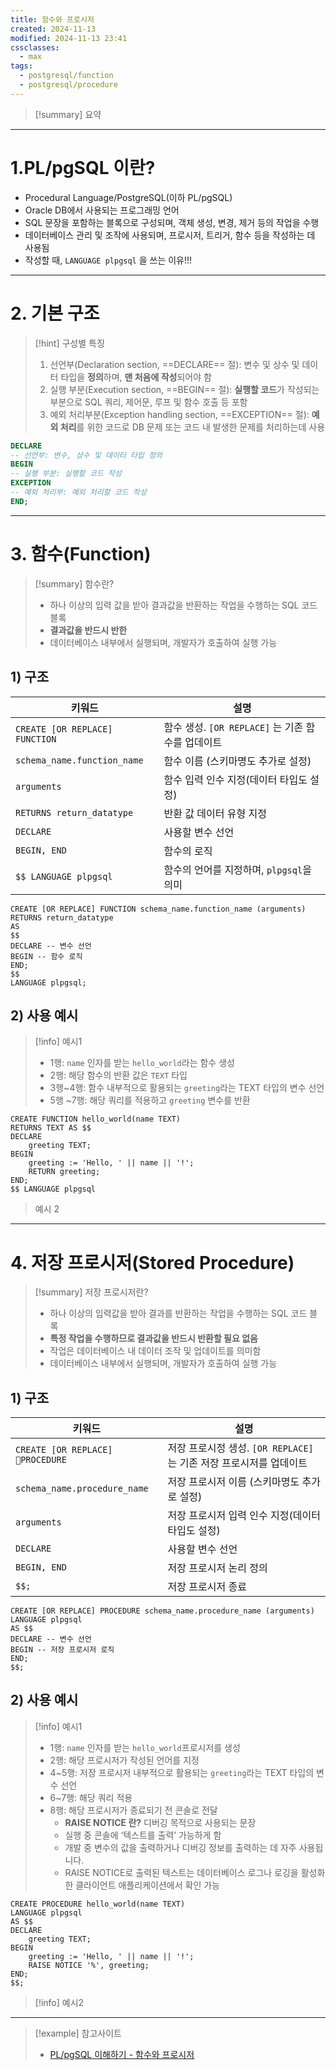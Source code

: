 ```yaml
---
title: 함수와 프로시저
created: 2024-11-13
modified: 2024-11-13 23:41
cssclasses:
  - max
tags:
  - postgresql/function
  - postgresql/procedure
---
```

> [!summary] 요약

---
# 1.PL/pgSQL 이란?
- Procedural Language/PostgreSQL(이하 PL/pgSQL) 
- Oracle DB에서 사용되는 프로그래밍 언어
- SQL 문장을 포함하는 블록으로 구성되며, 객체 생성, 변경, 제거 등의 작업을 수행
- 데이터베이스 관리 및 조작에 사용되며, 프로시저, 트리거, 함수 등을 작성하는 데 사용됨
- 작성할 때, `LANGUAGE plpgsql` 을 쓰는 이유!!!
---
# 2. 기본 구조
> [!hint] 구성별 특징
> 1. 선언부(Declaration section, ==DECLARE== 절): 변수 및 상수 및 데이터 타입을 **정의**하며, **맨 처음에 작성**되어야 함
> 2. 실행 부분(Execution section, ==BEGIN== 절): **실행할 코드**가 작성되는 부분으로 SQL 쿼리, 제어문, 루프 및 함수 호출 등 포함
> 3. 예외 처리부분(Exception handling section, ==EXCEPTION== 절): **예외 처리**를 위한 코드로 DB 문제 또는 코드 내 발생한 문제를 처리하는데 사용
```sql
DECLARE
-- 선언부: 변수, 상수 및 데이터 타입 정의
BEGIN
-- 실행 부분: 실행할 코드 작성
EXCEPTION
-- 예외 처리부: 예외 처리할 코드 작성
END;
```
---
# 3. 함수(Function)
> [!summary] 함수란?
> - 하나 이상의 입력 값을 받아 결과값을 반환하는 작업을 수행하는 SQL 코드 블록
> - **결과값을 반드시 반한**
> - 데이터베이스 내부에서 실행되며, 개발자가 호출하여 실행 가능
## 1) 구조
| 키워드                            | 설명                                  |
| ------------------------------ | ----------------------------------- |
| `CREATE [OR REPLACE] FUNCTION` | 함수 생성. `[OR REPLACE]` 는 기존 함수를 업데이트 |
| `schema_name.function_name`    | 함수 이름 (스키마명도 추가로 설정)                |
| `arguments`                    | 함수 입력 인수 지정(데이터 타입도 설정)             |
| `RETURNS return_datatype`      | 반환 값 데이터 유형 지정                      |
| `DECLARE`                      | 사용할 변수 선언                           |
| `BEGIN, END`                   | 함수의 로직                              |
| `$$ LANGUAGE plpgsql`          | 함수의 언어를 지정하며, `plpgsql`을 의미         |
```postgresql
CREATE [OR REPLACE] FUNCTION schema_name.function_name (arguments) 
RETURNS return_datatype 
AS 
$$ 
DECLARE -- 변수 선언 
BEGIN -- 함수 로직 
END; 
$$ 
LANGUAGE plpgsql;
```

## 2) 사용 예시
> [!info] 예시1
> - 1행: `name` 인자를 받는 `hello_world`라는 함수 생성
> - 2행: 해당 함수의 반환 값은 `TEXT` 타입
> - 3행~4행: 함수 내부적으로 활용되는 `greeting`라는 TEXT 타입의 변수 선언
> - 5행 ~7행: 해당 쿼리를 적용하고 `greeting` 변수를 반환 
```postgresql
CREATE FUNCTION hello_world(name TEXT)
RETURNS TEXT AS $$
DECLARE
	greeting TEXT;
BEGIN
	greeting := 'Hello, ' || name || '!';
	RETURN greeting;
END;
$$ LANGUAGE plpgsql
```
> 예시 2


---
# 4. 저장 프로시저(Stored Procedure)
> [!summary] 저장 프로시저란?
> - 하나 이상의 입력값을 받아 결과를 반환하는 작업을 수행하는 SQL 코드 블록
> - **특정 작업을 수행하므로 결과값을 반드시 반환할 필요 없음**
> - 작업은 데이터베이스 내 데이터 조작 및 업데이트를 의미함
> - 데이터베이스 내부에서 실행되며, 개발자가 호출하여 실행 가능
## 1) 구조
| 키워드                              | 설명                                            |
| -------------------------------- | --------------------------------------------- |
| `CREATE [OR REPLACE] PROCEDURE` | 저장 프로시정 생성. `[OR REPLACE]` 는 기존 저장 프로시저를 업데이트 |
| `schema_name.procedure_name`     | 저장 프로시저 이름 (스키마명도 추가로 설정)                     |
| `arguments`                      | 저장 프로시저 입력 인수 지정(데이터 타입도 설정)                  |
| `DECLARE`                        | 사용할 변수 선언                                     |
| `BEGIN, END`                     | 저장 프로시저 논리 정의                                 |
| `$$;`                            | 저장 프로시저 종료                                    |
```postgresql
CREATE [OR REPLACE] PROCEDURE schema_name.procedure_name (arguments) 
LANGUAGE plpgsql 
AS $$ 
DECLARE -- 변수 선언 
BEGIN -- 저장 프로시저 로직 
END; 
$$;
```

## 2) 사용 예시
> [!info] 예시1
> - 1행: `name` 인자를 받는 `hello_world`프로시저를 생성
> - 2행: 해당 프로시저가 작성된 언어를 지정
> - 4~5행: 저장 프로시저 내부적으로 활용되는 `greeting`라는 TEXT 타입의 변수 선언
> - 6~7행: 해당 쿼리 적용
> - 8행: 해당 프로시저가 종료되기 전 콘솔로 전달
> 	- **RAISE NOTICE 란?**  디버깅 목적으로 사용되는 문장
> 	- 실행 중 콘솔에 ‘텍스트를 출력’ 가능하게 함
> 	- 개발 중 변수의 값을 출력하거나 디버깅 정보를 출력하는 데 자주 사용됩니다.  
> 	- RAISE NOTICE로 출력된 텍스트는 데이터베이스 로그나 로깅을 활성화한 클라이언트 애플리케이션에서 확인 가능
```postgresql
CREATE PROCEDURE hello_world(name TEXT) 
LANGUAGE plpgsql 
AS $$ 
DECLARE 
	greeting TEXT; 
BEGIN 
	greeting := 'Hello, ' || name || '!'; 
	RAISE NOTICE '%', greeting; 
END; 
$$;
```

> [!info] 예시2



---
>[!example] 참고사이트
>- [PL/pgSQL 이해하기 - 함수와 프로시저](https://adjh54.tistory.com/159#google_vignette)


